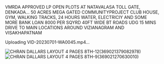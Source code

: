 VMRDA APPROVED LP OPEN PLOTS AT NATAVALASA TOLL GATE, DENKADA... 
50 ACRES MEGA GATED COMMUNITYPROJECT
CLUB HOUSE, GYM, WALKING TRACKS, 24 HOURS WATER, ELECTRICIY AND SOME MORE
BANK LOAN 8000 PER SQYRD
40FT WIDE BT ROADS
UDG
15 MINS DRIVE TO MAIN LOCATIONS AROUND VIZIANAGRAM AND VISAKHAPATNAM

Uploading VID-20230701-WA0045.mp4…

![CHRAN DALLARS LAYOUT 4 PAGES 8TH-12(369021379082978)](https://github.com/Jagadish3875/Dallars/assets/145286561/b46c9a15-b015-45d1-bb74-2b34a73f9edd)
![CHRAN DALLARS LAYOUT 4 PAGES 8TH-9(369021270630010)](https://github.com/Jagadish3875/Dallars/assets/145286561/7e8e1949-855e-4dca-815e-2431efd1f719)
